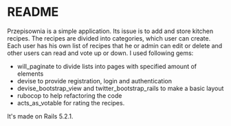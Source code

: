 # README

Przepisownia is a simple application. Its issue is to add and store kitchen recipes. The recipes are divided into categories, which user can create.
Each user has his own list of recipes that he or admin can edit or delete and other users can read and vote up or down. I used following gems:
- will_paginate to divide lists into pages with specified amount of elements
- devise to provide registration, login and authentication
- devise_bootstrap_view and twitter_bootstrap_rails to make a basic layout
- rubocop to help refactoring the code
- acts_as_votable for rating the recipes.

It's made on Rails 5.2.1.
